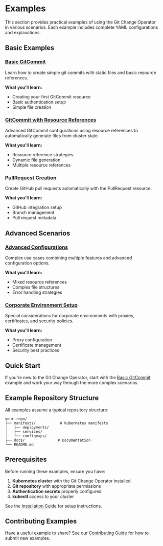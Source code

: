 # Examples

This section provides practical examples of using the Git Change Operator in various scenarios. Each example includes complete YAML configurations and explanations.

## Basic Examples

### [Basic GitCommit](basic-gitcommit.md)
Learn how to create simple git commits with static files and basic resource references.

**What you'll learn:**
- Creating your first GitCommit resource
- Basic authentication setup
- Simple file creation

### [GitCommit with Resource References](gitcommit-resourcerefs.md)
Advanced GitCommit configurations using resource references to automatically generate files from cluster state.

**What you'll learn:**
- Resource reference strategies
- Dynamic file generation
- Multiple resource references

### [PullRequest Creation](pullrequest.md)
Create GitHub pull requests automatically with the PullRequest resource.

**What you'll learn:**
- GitHub integration setup
- Branch management
- Pull request metadata

## Advanced Scenarios

### [Advanced Configurations](advanced.md)
Complex use cases combining multiple features and advanced configuration options.

**What you'll learn:**
- Mixed resource references
- Complex file structures
- Error handling strategies

### [Corporate Environment Setup](corporate-setup.md)
Special considerations for corporate environments with proxies, certificates, and security policies.

**What you'll learn:**
- Proxy configuration
- Certificate management
- Security best practices

## Quick Start

If you're new to the Git Change Operator, start with the [Basic GitCommit](basic-gitcommit.md) example and work your way through the more complex scenarios.

## Example Repository Structure

All examples assume a typical repository structure:

```
your-repo/
├── manifests/           # Kubernetes manifests
│   ├── deployments/
│   ├── services/
│   └── configmaps/
├── docs/               # Documentation
└── README.md
```

## Prerequisites

Before running these examples, ensure you have:

1. **Kubernetes cluster** with the Git Change Operator installed
2. **Git repository** with appropriate permissions
3. **Authentication secrets** properly configured
4. **kubectl** access to your cluster

See the [Installation Guide](../user-guide/installation.md) for setup instructions.

## Contributing Examples

Have a useful example to share? See our [Contributing Guide](../development/contributing.md) for how to submit new examples.